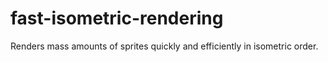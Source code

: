 # fast-isometric-rendering
Renders mass amounts of sprites quickly and efficiently in isometric order.
